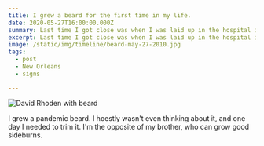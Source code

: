 ```yaml
---
title: I grew a beard for the first time in my life.
date: 2020-05-27T16:00:00.000Z
summary: Last time I got close was when I was laid up in the hospital in college.
excerpt: Last time I got close was when I was laid up in the hospital in college.
image: /static/img/timeline/beard-may-27-2010.jpg
tags:
  - post
  - New Orleans
  - signs

---
```


![David Rhoden with beard](/static/img/timeline/beard-may-27-2010.jpg "David Rhoden with beard.")

I grew a pandemic beard. I hoestly wasn't even thinking about it, and one day I needed to trim it. I'm the opposite of my brother, who can grow good sideburns. 
